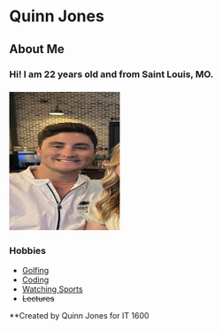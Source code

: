 # Quinn Jones

## About Me
### Hi! I am 22 years old and from Saint Louis, MO. 
### <img src="Profile.jpg" width="200" height="250">

### Hobbies
- [Golfing](/golfing.md) 
- [Coding](/coding.md)
- [Watching Sports](/sports.md)
- ~~Lectures~~

**Created by Quinn Jones for IT 1600
